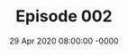 ---
title: Episode 002
date: 29 Apr 2020 08:00:00 -0000
eptype: full
episode_number: 2

# provide these
alm_description: 

# find these
show_source: "Lawfare"
original_title: "Charlie Warzel on the Pandemic Internet"
original_subtitle: "On this episode of Lawfare's Arbiters of Truth series on disinformation, Kate Klonick and Quinta Jurecic spoke with Charlie Warzel, an opinion writer at large at the New York Times. They talked about what the COVID-19 pandemic shows us about the role of big tech companies and how the spread of a deadly disease in the midst of a polarized information environment may be a worst-case scenario for disinformation."
original_description: "On this episode of <em>Lawfare</em>'s Arbiters of Truth series on disinformation, Kate Klonick and Quinta Jurecic spoke with Charlie Warzel, an opinion writer at large at the New York Times. He’s written about the internet, disinformation, privacy and platform governance—and recently he’s been focusing on how these collide with COVID-19 and the uncertainty and anxiety of living through a pandemic. They talked about what the pandemic shows us about the role of big tech companies and how the spread of a deadly disease in the midst of a polarized information environment may be a worst-case scenario for disinformation."
podcast_url: "https://dts.podtrac.com/redirect.mp3/traffic.libsyn.com/secure/lawfare/Charlie_Warzel_on_the_Pandemic_Internet.mp3?dest-id=88859"
audio_type: "audio/mpeg"
duration: 48:28
---